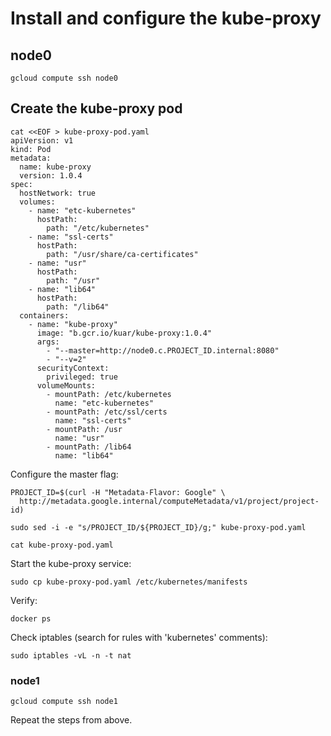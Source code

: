# Install and configure the kube-proxy

## node0

```
gcloud compute ssh node0
```

## Create the kube-proxy pod

```
cat <<EOF > kube-proxy-pod.yaml
apiVersion: v1
kind: Pod
metadata:
  name: kube-proxy
  version: 1.0.4
spec:
  hostNetwork: true
  volumes:
    - name: "etc-kubernetes"
      hostPath:
        path: "/etc/kubernetes"
    - name: "ssl-certs"
      hostPath:
        path: "/usr/share/ca-certificates"
    - name: "usr"
      hostPath:
        path: "/usr"
    - name: "lib64"
      hostPath:
        path: "/lib64"
  containers:
    - name: "kube-proxy"
      image: "b.gcr.io/kuar/kube-proxy:1.0.4"
      args:
        - "--master=http://node0.c.PROJECT_ID.internal:8080"
        - "--v=2"
      securityContext:
        privileged: true
      volumeMounts:
        - mountPath: /etc/kubernetes
          name: "etc-kubernetes"
        - mountPath: /etc/ssl/certs
          name: "ssl-certs"
        - mountPath: /usr
          name: "usr"
        - mountPath: /lib64
          name: "lib64"
```

Configure the master flag:

```
PROJECT_ID=$(curl -H "Metadata-Flavor: Google" \
  http://metadata.google.internal/computeMetadata/v1/project/project-id)
```

```
sudo sed -i -e "s/PROJECT_ID/${PROJECT_ID}/g;" kube-proxy-pod.yaml
```

```
cat kube-proxy-pod.yaml
```

Start the kube-proxy service:

```
sudo cp kube-proxy-pod.yaml /etc/kubernetes/manifests
```

Verify:

```
docker ps
```

Check iptables (search for rules with 'kubernetes' comments):

```
sudo iptables -vL -n -t nat
```

### node1

```
gcloud compute ssh node1
```

Repeat the steps from above.

